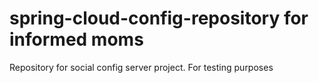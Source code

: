 # spring-cloud-config-repository for informed moms

Repository for social config server project. For testing purposes
